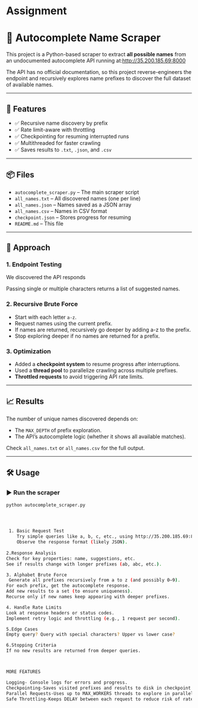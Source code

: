 # Assignment


# 🧠 Autocomplete Name Scraper

This project is a Python-based scraper to extract **all possible names** from an undocumented autocomplete API running at:http://35.200.185.69:8000


The API has no official documentation, so this project reverse-engineers the endpoint and recursively explores name prefixes to discover the full dataset of available names.

---

## 🚀 Features

- ✅ Recursive name discovery by prefix
- ✅ Rate limit-aware with throttling
- ✅ Checkpointing for resuming interrupted runs
- ✅ Multithreaded for faster crawling
- ✅ Saves results to `.txt`, `.json`, and `.csv`

---

## 📦 Files

- `autocomplete_scraper.py` – The main scraper script
- `all_names.txt` – All discovered names (one per line)
- `all_names.json` – Names saved as a JSON array
- `all_names.csv` – Names in CSV format
- `checkpoint.json` – Stores progress for resuming
- `README.md` – This file

---

## 🧠 Approach

### 1. Endpoint Testing
We discovered the API responds 

Passing single or multiple characters returns a list of suggested names.

### 2. Recursive Brute Force
- Start with each letter `a-z`.
- Request names using the current prefix.
- If names are returned, recursively go deeper by adding a-z to the prefix.
- Stop exploring deeper if no names are returned for a prefix.

### 3. Optimization
- Added a **checkpoint system** to resume progress after interruptions.
- Used a **thread pool** to parallelize crawling across multiple prefixes.
- **Throttled requests** to avoid triggering API rate limits.

---

## 📈 Results

The number of unique names discovered depends on:
- The `MAX_DEPTH` of prefix exploration.
- The API’s autocomplete logic (whether it shows all available matches).

Check `all_names.txt` or `all_names.csv` for the full output.

---

## 🛠 Usage

### ▶️ Run the scraper

```bash
python autocomplete_scraper.py




 1. Basic Request Test
    Try simple queries like a, b, c, etc., using http://35.200.185.69:8000/v1/autocomplete?query=a.
    Observe the response format (likely JSON).
    
2.Response Analysis
Check for key properties: name, suggestions, etc.
See if results change with longer prefixes (ab, abc, etc.).

3. Alphabet Brute Force
 Generate all prefixes recursively from a to z (and possibly 0–9).
For each prefix, get the autocomplete response.
Add new results to a set (to ensure uniqueness).
Recurse only if new names keep appearing with deeper prefixes.

4. Handle Rate Limits
Look at response headers or status codes.
Implement retry logic and throttling (e.g., 1 request per second).

5.Edge Cases
Empty query? Query with special characters? Upper vs lower case?

6.Stopping Criteria
If no new results are returned from deeper queries.



MORE FEATURES

Logging- Console logs for errors and progress.
Checkpointing-Saves visited prefixes and results to disk in checkpoint.json.
Parallel Requests-Uses up to MAX_WORKERS threads to explore in parallel.
Safe Throttling-Keeps DELAY between each request to reduce risk of rate limiting.


